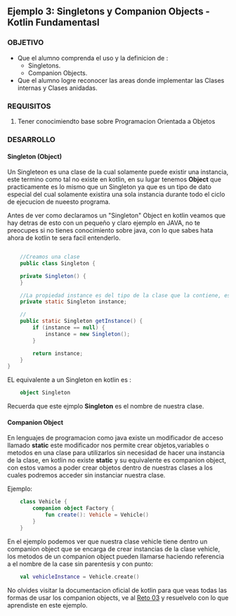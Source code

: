 ## Ejemplo 3: Singletons y Companion Objects - Kotlin Fundamentasl

### OBJETIVO

- Que el alumno comprenda el uso y la definicion de :
    - Singletons.
    - Companion Objects. 
- Que el alumno logre reconocer las areas donde implementar las Clases internas y Clases anidadas.

### REQUISITOS

1. Tener conocimiendto base sobre Programacion Orientada a Objetos

### DESARROLLO

#### Singleton (Object)

Un Singleteon es una clase de la cual solamente puede existir una instancia, este termino como tal no existe en kotlin, en su lugar tenemos **Object** que practicamente es lo mismo que un Singleton ya que es un tipo de dato especial del cual solamente existira una sola instancia durante todo el ciclo de ejecucion de nueesto programa.

Antes de ver como declaramos un "Singleton" Object en kotlin veamos que hay detras de esto con un pequeño y claro ejemplo en JAVA, no te preocupes si no tienes conocimiento sobre java, con lo que sabes hata ahora de kotlin te sera facil entenderlo.
```java

	//Creamos una clase
	public class Singleton {

    private Singleton() {
    }

	//La propiedad instance es del tipo de la clase que la contiene, es decir Singleton
    private static Singleton instance;

	//
    public static Singleton getInstance() {
        if (instance == null) {
            instance = new Singleton();
        }

        return instance;
    }
}
```
EL equivalente a un Singleton en kotlin es :
```kotlin
    object Singleton
```
Recuerda que este ejmplo **Singleton** es el nombre de nuestra clase.


#### Companion Object

En lenguajes de programacion como java existe un modificador de acceso llamado **static** este modificador nos permite crear objetos,variables o metodos en una clase para utilizarlos sin necesidad de hacer una instancia de la clase, en kotlin no existe **static** y su equivalente es companion object, con estos vamos a poder crear objetos dentro de nuestras clases a los cuales podremos acceder sin instanciar nuestra clase.

Ejemplo: 

```kotlin
    class Vehicle {
        companion object Factory {
            fun create(): Vehicle = Vehicle()
        }
    }
```

En el ejemplo podemos ver que nuestra clase vehicle tiene dentro un companion object que se encarga de crear instancias de la clase vehicle, los metodos de un companion object pueden llamarse haciendo referencia a el nombre de la case sin parentesis y con punto:
```kotlin
    val vehicleInstance = Vehicle.create()
```

No olvides visitar la documentacion oficial de kotlin para que veas todas las formas de usar los companion objects, ve al [Reto 03](/../../tree/master/Sesion-04/Reto-03) y resuelvelo con lo que aprendiste en este ejemplo.
